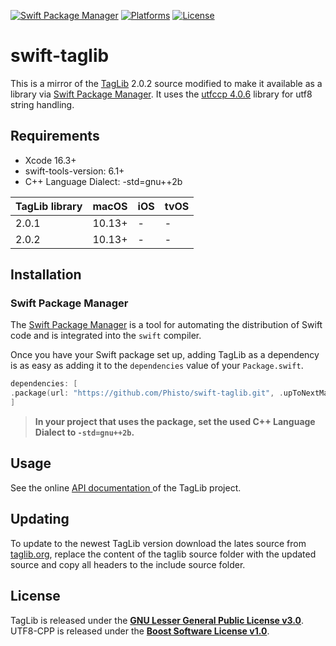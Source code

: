 [![Swift Package Manager](https://img.shields.io/badge/Swift_Package_Manager-compatible-green?style=flat)](https://img.shields.io/badge/Swift_Package_Manager-compatible-green?style=flat)
[![Platforms](https://img.shields.io/badge/Platforms-macOS-green?style=flat)](https://img.shields.io/badge/Platforms-macOS-Green?style=flat)
[![License](https://img.shields.io/github/license/Phisto/swift-taglib.svg?style=flat)](https://github.com/Phisto/swift-taglib)

# swift-taglib

This is a mirror of the [TagLib](https://taglib.org/) 2.0.2 source modified to make it available as a library via [Swift Package Manager](https://www.swift.org/package-manager/). It uses the [utfccp 4.0.6](https://github.com/nemtrif/utfcpp) library for utf8 string handling. 

## Requirements

- Xcode 16.3+
- swift-tools-version: 6.1+
- C++ Language Dialect: -std=gnu++2b

TagLib library   | macOS  |  iOS   |  tvOS
-----------------|--------|--------|--------
2.0.1            | 10.13+ |    -   |    -
2.0.2            | 10.13+ |    -   |    -

## Installation

### Swift Package Manager

The [Swift Package Manager](https://swift.org/package-manager/) is a tool for automating the distribution of Swift code and is integrated into the `swift` compiler.

Once you have your Swift package set up, adding TagLib as a dependency is as easy as adding it to the `dependencies` value of your `Package.swift`.

```swift
dependencies: [
.package(url: "https://github.com/Phisto/swift-taglib.git", .upToNextMajor(from: "2.0.2"))
]
```

  > **In your project that uses the package, set the used C++ Language Dialect to `-std=gnu++2b`.**

## Usage

See the online  [API documentation ](https://taglib.org/api/) of the TagLib project.

## Updating

To update to the newest TagLib version download the lates source from [taglib.org](https://taglib.org/), replace the content of the taglib source folder with the updated source and copy all headers to the include source folder.

## License

TagLib is released under the [**GNU Lesser General Public License v3.0**](./LICENSE).
UTF8-CPP is released under the [**Boost Software License v1.0**](./Sources/utf8/LICENSE).
